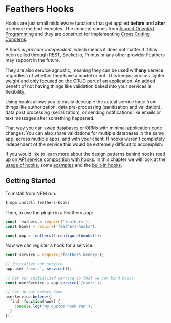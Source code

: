 # Feathers Hooks

Hooks are just small middleware functions that get applied **before** and **after** a service method executes. The concept comes from [Aspect Oriented Programming](https://en.wikipedia.org/wiki/Aspect-oriented_programming) and they are construct for implementing [Cross Cutting Concerns](https://en.wikipedia.org/wiki/Cross-cutting_concern).

A hook is *provider independent*, which means it does not matter if it has been called through REST, Socket.io, Primus or any other provider Feathers may support in the future.

They are also service agnostic, meaning they can be used with ​**any**​ service regardless of whether they have a model or not. This keeps services lighter weight and only focused on the CRUD part of an application. An added benefit of not having things like validation baked into your services is flexibility. 

Using hooks allows you to easily decouple the actual service logic from things like authorization, data pre-processing (sanitization and validation), data post processing (serialization), or sending notifications like emails or text messages after something happened.

That way you can swap databases or ORMs with minimal application code changes. You can also share validations for multiple databases in the same app, across multiple apps, and with your client. If hooks weren't completely independent of the service this would be extremely difficult to accomplish.

If you would like to learn more about the design patterns behind hooks read up on [API service composition with hooks](https://medium.com/all-about-feathersjs/api-service-composition-with-hooks-47af13aa6c01). In this chapter we will look at the [usage of hooks](usage.md), some [examples](examples.md) and the [built-in hooks](bundled.md).

## Getting Started

To install from NPM run:

```bash
$ npm install feathers-hooks
```

Then, to use the plugin in a Feathers app:

```javascript
const feathers = require('feathers');
const hooks = require('feathers-hooks');

const app = feathers().configure(hooks());
```

Now we can register a hook for a service:

```javascript
const service = require('feathers-memory');

// Initialize our service
app.use('/users', service());

// Get our initialized service so that we can bind hooks
const userService = app.service('/users');

// Set up our before hook
userService.before({
  find: function(hook) {
    console.log('My custom hook ran');
  }
});
```
